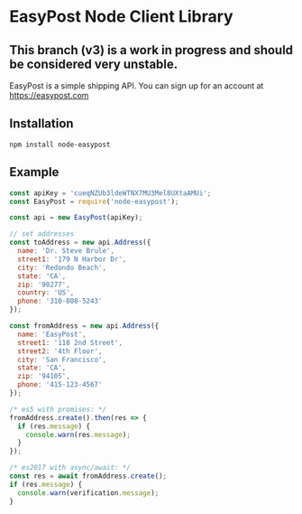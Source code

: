 # EasyPost Node Client Library

## This branch (v3) is a work in progress and should be considered very unstable.

EasyPost is a simple shipping API. You can sign up for an account at https://easypost.com

Installation
---------------

```
npm install node-easypost
```

Example
------------------

```javascript
const apiKey = 'cueqNZUb3ldeWTNX7MU3Mel8UXtaAMUi';
const EasyPost = require('node-easypost');

const api = new EasyPost(apiKey);

// set addresses
const toAddress = new api.Address({
  name: 'Dr. Steve Brule',
  street1: '179 N Harbor Dr',
  city: 'Redondo Beach',
  state: 'CA',
  zip: '90277',
  country: 'US',
  phone: '310-808-5243'
});

const fromAddress = new api.Address({
  name: 'EasyPost',
  street1: '118 2nd Street',
  street2: '4th Floor',
  city: 'San Francisco',
  state: 'CA',
  zip: '94105',
  phone: '415-123-4567'
});

/* es5 with promises: */
fromAddress.create().then(res => {
  if (res.message) {
    console.warn(res.message);
  }
});

/* es2017 with async/await: */
const res = await fromAddress.create();
if (res.message) {
  console.warn(verification.message);
}
```
